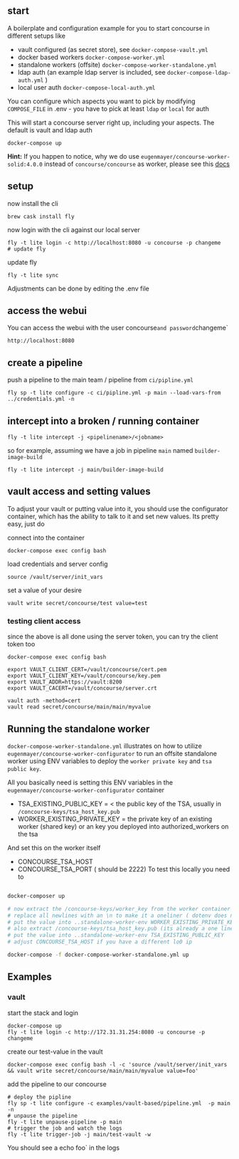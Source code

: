## start

A boilerplate and configuration example for you to start concourse in different setups like
 - vault configured (as secret store), see `docker-compose-vault.yml`
 - docker based workers `docker-compose-worker.yml`
 - standalone workers (offsite)  `docker-compose-worker-standalone.yml`
 - ldap auth (an example ldap server is included, see `docker-compose-ldap-auth.yml`  )
 - local user auth `docker-compose-local-auth.yml`

You can configure which aspects you want to pick by modifying `COMPOSE_FILE` in .env - you have to pick at least `ldap` or `local` for auth 
 
This will start a concourse server right up, including your aspects. The default is vault and ldap auth

    docker-compose up

**Hint:** If you happen to notice, why we do use `eugenmayer/concourse-worker-solid:4.0.0` instead of `concourse/concourse` as worker, please see this [docs](https://github.com/EugenMayer/docker-image-concourseci-worker-solid)    
## setup 

now install the cli

    brew cask install fly

now login with the cli against our local server

    fly -t lite login -c http://localhost:8080 -u concourse -p changeme
    # update fly

update fly
    
    fly -t lite sync
    
Adjustments can be done by editing the .env file    


## access the webui
You can access the webui with the user concourse` and password `changeme`

    http://localhost:8080
            
## create a pipeline    

push a pipeline to the main team / pipeline from `ci/pipline.yml`

    fly sp -t lite configure -c ci/pipline.yml -p main --load-vars-from ../credentials.yml -n   
    
## intercept into a broken / running container

    fly -t lite intercept -j <pipelinename>/<jobname>
    
so for example, assuming we have a job in pipeline `main` named `builder-image-build`

    fly -t lite intercept -j main/builder-image-build
     
## vault access and setting values

To adjust your vault or putting value into it, you should use the configurator container, which has the ability to talk to it
and set new values. Its pretty easy, just do

connect into the container   

    docker-compose exec config bash

load credentials and server config
    
    source /vault/server/init_vars

set a value of your desire
    
    vault write secret/concourse/test value=test
    
### testing client access

since the above is all done using the server token, you can try the client token too

    docker-compose exec config bash
    
    export VAULT_CLIENT_CERT=/vault/concourse/cert.pem 
    export VAULT_CLIENT_KEY=/vault/concourse/key.pem 
    export VAULT_ADDR=https://vault:8200
    export VAULT_CACERT=/vault/concourse/server.crt
    
    vault auth -method=cert
    vault read secret/concourse/main/main/myvalue

## Running the standalone worker

`docker-compose-worker-standalone.yml` illustrates on how to utilize `eugenmayer/concourse-worker-configurator` to run an offsite standalone worker using ENV variables to deploy
the `worker private key` and `tsa public key`.

All you basically need is setting this ENV variables in the `eugenmayer/concourse-worker-configurator` container

 - TSA_EXISTING_PUBLIC_KEY = < the public key of the TSA, usually in `/concourse-keys/tsa_host_key.pub`
 - WORKER_EXISTING_PRIVATE_KEY = the private key of an existing worker (shared key) or an key you deployed into authorized_workers on the tsa

And set this on the worker itself

 - CONCOURSE_TSA_HOST
 - CONCOURSE_TSA_PORT ( should be 2222)
To test this locally you need to 

```bash

docker-composer up

# now extract the /concourse-keys/worker_key from the worker container and
# replace all newlines with an \n to make it a oneliner ( dotenv does not support multiline yet )
# put the value into ..standalone-worker-env WORKER_EXISTING_PRIVATE_KEY
# also extract /concourse-keys/tsa_host_key.pub (its already a one liner)
# put the value into ..standalone-worker-env TSA_EXISTING_PUBLIC_KEY
# adjust CONCOURSE_TSA_HOST if you have a different lo0 ip

docker-compose -f docker-compose-worker-standalone.yml up
```
    
## Examples

### vault

start the stack and login

    docker-compose up
    fly -t lite login -c http://172.31.31.254:8080 -u concourse -p changeme

create our test-value in the vault    

    docker-compose exec config bash -l -c 'source /vault/server/init_vars && vault write secret/concourse/main/main/myvalue value=foo'

add the pipeline to our concourse
    
    # deploy the pipline
    fly sp -t lite configure -c examples/vault-based/pipeline.yml  -p main -n
    # unpause the pipeline    
    fly -t lite unpause-pipeline -p main
    # trigger the job and watch the logs
    fly -t lite trigger-job -j main/test-vault -w
    
You should see a echo foo` in the logs    
